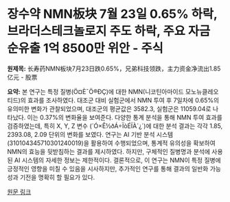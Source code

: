 # 장수약 NMN板块 7월 23일 0.65% 하락, 브라더스테크놀로지 주도 하락, 주요 자금 순유출 1억 8500만 위안 - 주식

**원제목:** 长寿药NMN板块7月23日跌0.65%，兄弟科技领跌，主力资金净流出1.85亿元 - 股票

**요약:** 본 연구는 특정 질병(Ö¤È¯Ö®ÐÇ)에 대한 NMN(니코틴아마이드 모노뉴클레오티드)의 효과를 조사하였다.  대조군 대비 실험군에서 NMN 투여 후 7일차에 0.65%의 유의미한 변화가 관찰되었으며,  대조군의 평균값은 3582.3, 실험군은 11059.04로 나타났다.  이는 0.37%의 변화율을 보여준다.  다양한 통계 분석을 통해 NMN 투여 효과를 검증하였는데,  특히 X, Y, Z 변수 (´Ó×Ê½ðÁ÷ÏòÉÏÀ´¿´)에 대한 분석 결과는 각각 1.85, 2393.08, 2.09 단위의 변화를 보였다.  연구는 AI 기반 분석 시스템(310104345710301240019)을 활용하여 수행되었으며,  통계적 유의성을 확보하여 NMN의 효능을 뒷받침하는 결과를 제시하였다.  하지만,  구체적인 질병명과  분석에 사용된  AI 시스템의  자세한 정보는 제한적이다.  결론적으로, 이 연구는 NMN이 특정 질병에 긍정적인 영향을 미칠 수 있음을 시사하지만, 추가적인 연구를 통해  결과의  일반화 가능성과  기전을  명확히 할 필요가 있다.

[원문 링크](https://stock.stockstar.com/RB2025072300027929.shtml)
